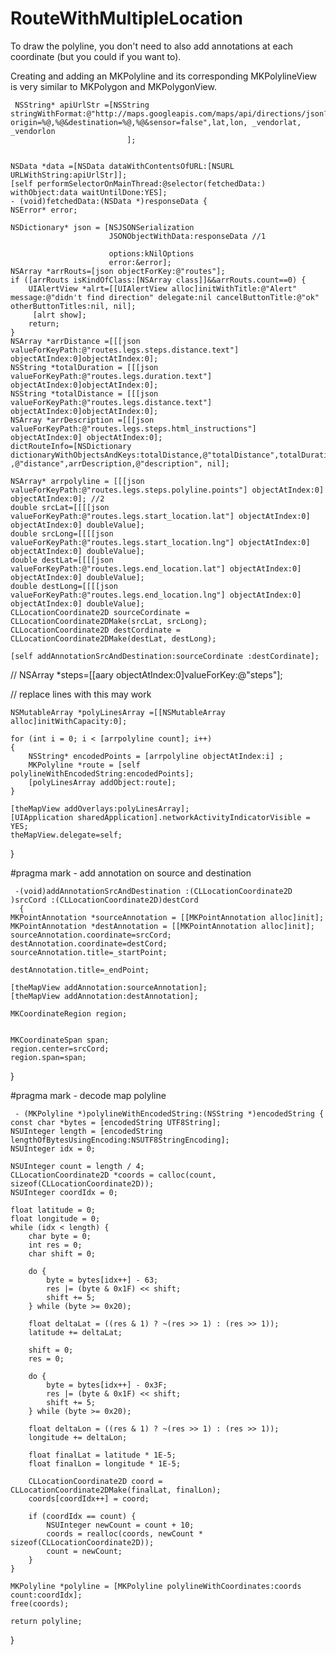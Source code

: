 # RouteWithMultipleLocation
To draw the polyline, you don't need to also add annotations at each coordinate (but you could if you want to).

Creating and adding an MKPolyline and its corresponding MKPolylineView is very similar to MKPolygon and MKPolygonView.

    
     NSString* apiUrlStr =[NSString stringWithFormat:@"http://maps.googleapis.com/maps/api/directions/json?origin=%@,%@&destination=%@,%@&sensor=false",lat,lon, _vendorlat, _vendorlon
                              ];
    
    
    NSData *data =[NSData dataWithContentsOfURL:[NSURL URLWithString:apiUrlStr]];
    [self performSelectorOnMainThread:@selector(fetchedData:) withObject:data waitUntilDone:YES];
    - (void)fetchedData:(NSData *)responseData {
    NSError* error;
    
    NSDictionary* json = [NSJSONSerialization
                          JSONObjectWithData:responseData //1
                          
                          options:kNilOptions
                          error:&error];
    NSArray *arrRouts=[json objectForKey:@"routes"];
    if ([arrRouts isKindOfClass:[NSArray class]]&&arrRouts.count==0) {
        UIAlertView *alrt=[[UIAlertView alloc]initWithTitle:@"Alert" message:@"didn't find direction" delegate:nil cancelButtonTitle:@"ok" otherButtonTitles:nil, nil];
         [alrt show];
        return; 
    }
    NSArray *arrDistance =[[[json valueForKeyPath:@"routes.legs.steps.distance.text"] objectAtIndex:0]objectAtIndex:0];
    NSString *totalDuration = [[[json valueForKeyPath:@"routes.legs.duration.text"] objectAtIndex:0]objectAtIndex:0];
    NSString *totalDistance = [[[json valueForKeyPath:@"routes.legs.distance.text"] objectAtIndex:0]objectAtIndex:0];
    NSArray *arrDescription =[[[json valueForKeyPath:@"routes.legs.steps.html_instructions"] objectAtIndex:0] objectAtIndex:0];
    dictRouteInfo=[NSDictionary dictionaryWithObjectsAndKeys:totalDistance,@"totalDistance",totalDuration,@"totalDuration",arrDistance ,@"distance",arrDescription,@"description", nil];
    
    NSArray* arrpolyline = [[[json valueForKeyPath:@"routes.legs.steps.polyline.points"] objectAtIndex:0] objectAtIndex:0]; //2
    double srcLat=[[[[json valueForKeyPath:@"routes.legs.start_location.lat"] objectAtIndex:0] objectAtIndex:0] doubleValue];
    double srcLong=[[[[json valueForKeyPath:@"routes.legs.start_location.lng"] objectAtIndex:0] objectAtIndex:0] doubleValue];
    double destLat=[[[[json valueForKeyPath:@"routes.legs.end_location.lat"] objectAtIndex:0] objectAtIndex:0] doubleValue];
    double destLong=[[[[json valueForKeyPath:@"routes.legs.end_location.lng"] objectAtIndex:0] objectAtIndex:0] doubleValue];
    CLLocationCoordinate2D sourceCordinate = CLLocationCoordinate2DMake(srcLat, srcLong);
    CLLocationCoordinate2D destCordinate = CLLocationCoordinate2DMake(destLat, destLong);
   
    [self addAnnotationSrcAndDestination:sourceCordinate :destCordinate];
//    NSArray *steps=[[aary objectAtIndex:0]valueForKey:@"steps"];   
    
//    replace lines with this may work
    
    NSMutableArray *polyLinesArray =[[NSMutableArray alloc]initWithCapacity:0];
    
    for (int i = 0; i < [arrpolyline count]; i++)
    {
        NSString* encodedPoints = [arrpolyline objectAtIndex:i] ;
        MKPolyline *route = [self polylineWithEncodedString:encodedPoints];
        [polyLinesArray addObject:route];
    }
    
    [theMapView addOverlays:polyLinesArray];
    [UIApplication sharedApplication].networkActivityIndicatorVisible = YES;
    theMapView.delegate=self;
}

#pragma mark - add annotation on source and destination

     
     -(void)addAnnotationSrcAndDestination :(CLLocationCoordinate2D )srcCord :(CLLocationCoordinate2D)destCord
      {
    MKPointAnnotation *sourceAnnotation = [[MKPointAnnotation alloc]init];
    MKPointAnnotation *destAnnotation = [[MKPointAnnotation alloc]init];
    sourceAnnotation.coordinate=srcCord;
    destAnnotation.coordinate=destCord;
    sourceAnnotation.title=_startPoint;
    
    destAnnotation.title=_endPoint;
   
    [theMapView addAnnotation:sourceAnnotation];
    [theMapView addAnnotation:destAnnotation];
    
    MKCoordinateRegion region;
    
    
    MKCoordinateSpan span;
    region.center=srcCord;
    region.span=span;
    
}

#pragma mark - decode map polyline

     - (MKPolyline *)polylineWithEncodedString:(NSString *)encodedString {
    const char *bytes = [encodedString UTF8String];
    NSUInteger length = [encodedString lengthOfBytesUsingEncoding:NSUTF8StringEncoding];
    NSUInteger idx = 0;
    
    NSUInteger count = length / 4;
    CLLocationCoordinate2D *coords = calloc(count, sizeof(CLLocationCoordinate2D));
    NSUInteger coordIdx = 0;
    
    float latitude = 0;
    float longitude = 0;
    while (idx < length) {
        char byte = 0;
        int res = 0;
        char shift = 0;
        
        do {
            byte = bytes[idx++] - 63;
            res |= (byte & 0x1F) << shift;
            shift += 5;
        } while (byte >= 0x20);
        
        float deltaLat = ((res & 1) ? ~(res >> 1) : (res >> 1));
        latitude += deltaLat;
        
        shift = 0;
        res = 0;
        
        do {
            byte = bytes[idx++] - 0x3F;
            res |= (byte & 0x1F) << shift;
            shift += 5;
        } while (byte >= 0x20);
        
        float deltaLon = ((res & 1) ? ~(res >> 1) : (res >> 1));
        longitude += deltaLon;
        
        float finalLat = latitude * 1E-5;
        float finalLon = longitude * 1E-5;
        
        CLLocationCoordinate2D coord = CLLocationCoordinate2DMake(finalLat, finalLon);
        coords[coordIdx++] = coord;
        
        if (coordIdx == count) {
            NSUInteger newCount = count + 10;
            coords = realloc(coords, newCount * sizeof(CLLocationCoordinate2D));
            count = newCount;
        }
    }
    
    MKPolyline *polyline = [MKPolyline polylineWithCoordinates:coords count:coordIdx];
    free(coords);
    
    return polyline;
}
       
